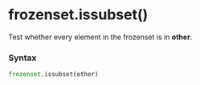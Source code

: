 # frozenset.issubset()

Test whether every element in the frozenset is in **other**.

### Syntax

```python
frozenset.issubset(other)
```
